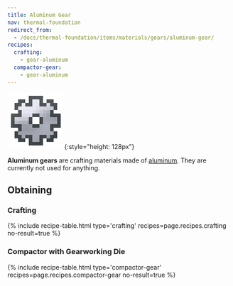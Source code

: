 ```yaml
---
title: Aluminum Gear
nav: thermal-foundation
redirect_from:
  - /docs/thermal-foundation/items/materials/gears/aluminum-gear/
recipes:
  crafting:
    - gear-aluminum
  compactor-gear:
    - gear-aluminum
---
```


![Aluminum gear](/assets/images/thermal-foundation/gear-aluminum.png){:style="height: 128px"}


**Aluminum gears** are crafting materials made of
[aluminum](/docs/aluminum-ingot/). They are currently not used for anything.


Obtaining
---------

### Crafting
{% include recipe-table.html type='crafting' recipes=page.recipes.crafting no-result=true %}

### Compactor with Gearworking Die
{% include recipe-table.html type='compactor-gear' recipes=page.recipes.compactor-gear no-result=true %}
